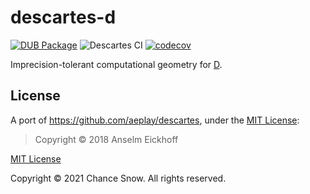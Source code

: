 # descartes-d

[![DUB Package](https://img.shields.io/dub/v/descartes.svg)](https://code.dlang.org/packages/descartes)
![Descartes CI](https://github.com/chances/descartes-d/workflows/Descartes%20CI/badge.svg?branch=master)
[![codecov](https://codecov.io/gh/chances/descartes-d/branch/master/graph/badge.svg?token=bL2FkBtfPK)](https://codecov.io/gh/chances/descartes-d/)

Imprecision-tolerant computational geometry for [D](https://dlang.org).

## License

A port of https://github.com/aeplay/descartes, under the [MIT License](https://github.com/aeplay/descartes/blob/master/LICENSE):

> Copyright &copy; 2018 Anselm Eickhoff

[MIT License](https://opensource.org/licenses/MIT)

Copyright &copy; 2021 Chance Snow. All rights reserved.
